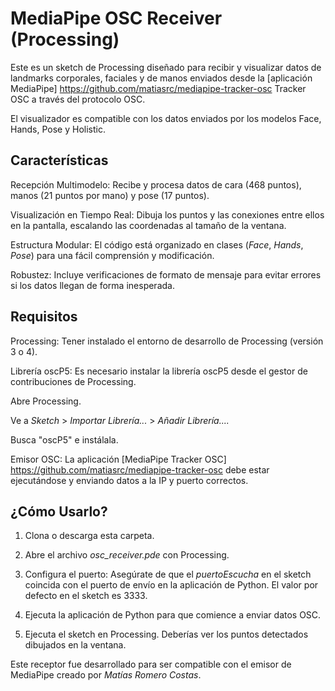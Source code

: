 # MediaPipe OSC Receiver (Processing)

Este es un sketch de Processing diseñado para recibir y visualizar datos de landmarks corporales, faciales y de manos enviados desde la [aplicación MediaPipe] https://github.com/matiasrc/mediapipe-tracker-osc Tracker OSC a través del protocolo OSC.

El visualizador es compatible con los datos enviados por los modelos Face, Hands, Pose y Holistic.

## Características
Recepción Multimodelo: Recibe y procesa datos de cara (468 puntos), manos (21 puntos por mano) y pose (17 puntos).

Visualización en Tiempo Real: Dibuja los puntos y las conexiones entre ellos en la pantalla, escalando las coordenadas al tamaño de la ventana.

Estructura Modular: El código está organizado en clases (*Face*, *Hands*, *Pose*) para una fácil comprensión y modificación.

Robustez: Incluye verificaciones de formato de mensaje para evitar errores si los datos llegan de forma inesperada.

## Requisitos
Processing: Tener instalado el entorno de desarrollo de Processing (versión 3 o 4).

Librería oscP5: Es necesario instalar la librería oscP5 desde el gestor de contribuciones de Processing.

Abre Processing.

Ve a *Sketch* > *Importar Librería...* > *Añadir Librería....*

Busca "oscP5" e instálala.

Emisor OSC: La aplicación [MediaPipe Tracker OSC] https://github.com/matiasrc/mediapipe-tracker-osc debe estar ejecutándose y enviando datos a la IP y puerto correctos.


## ¿Cómo Usarlo?

1. Clona o descarga esta carpeta.

2. Abre el archivo *osc_receiver.pde* con Processing.

3. Configura el puerto: Asegúrate de que el *puertoEscucha* en el sketch coincida con el puerto de envío en la aplicación de Python. El valor por defecto en el sketch es 3333.

4. Ejecuta la aplicación de Python para que comience a enviar datos OSC.

5. Ejecuta el sketch en Processing. Deberías ver los puntos detectados dibujados en la ventana.

Este receptor fue desarrollado para ser compatible con el emisor de MediaPipe creado por *Matías Romero Costas*.